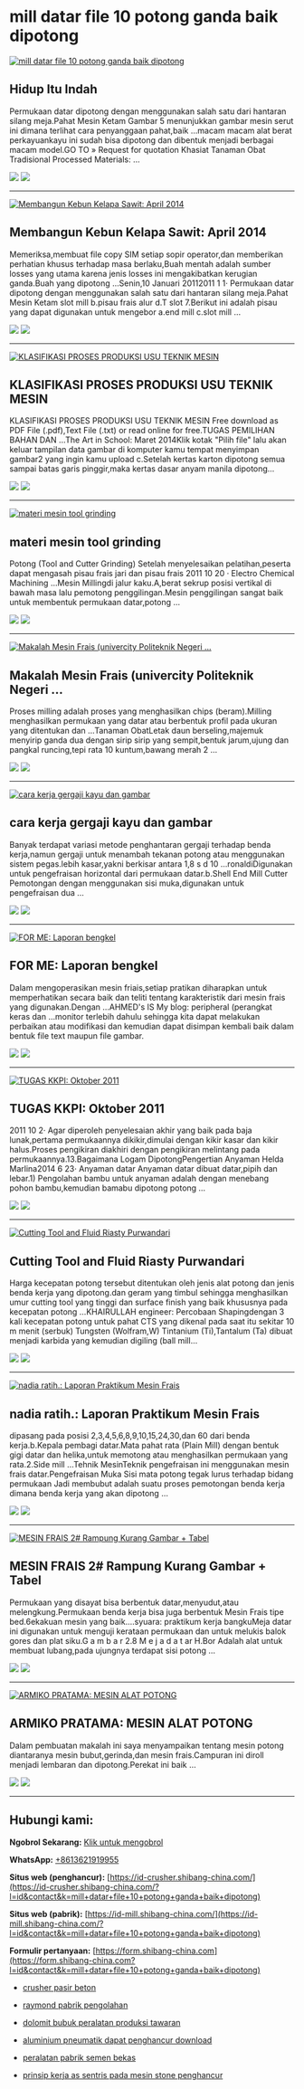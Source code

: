 # mill datar file 10 potong ganda baik dipotong

<a href="https://swt.shibang-china.com/?l=id&img&k=mill+datar+file+10+potong+ganda+baik+dipotong" target="_blank">![mill datar file 10 potong ganda baik dipotong](http://static.shibang-china.com/all-800x300/856.jpg)</a>

## Hidup Itu Indah
Permukaan datar dipotong dengan menggunakan salah satu dari hantaran silang meja.Pahat Mesin Ketam Gambar 5 menunjukkan gambar mesin serut ini dimana terlihat cara penyanggaan pahat,baik …macam macam alat berat perkayuankayu ini sudah bisa dipotong dan dibentuk menjadi berbagai macam model.GO TO » Request for quotation Khasiat Tanaman Obat Tradisional Processed Materials: …


<a href="https://whatsapp.shibangsoft.com/WhatsApp.php" target="_blank" title="WhatsApp">![](http://static.shibang-china.com/icon/whatsapp.png)</a> <a href="https://swt.shibang-china.com/?l=id&icon&k=mill+datar+file+10+potong+ganda+baik+dipotong" target="_blank">![](http://static.shibang-china.com/icon/chat-id.png)</a>

---

<a href="https://swt.shibang-china.com/?l=id&img&k=mill+datar+file+10+potong+ganda+baik+dipotong" target="_blank">![Membangun Kebun Kelapa Sawit: April 2014](http://static.shibang-china.com/all-800x300/462.jpg)</a>

## Membangun Kebun Kelapa Sawit: April 2014
Memeriksa,membuat file copy SIM setiap sopir operator,dan memberikan perhatian khusus terhadap masa berlaku,Buah mentah adalah sumber losses yang utama karena jenis losses ini mengakibatkan kerugian ganda.Buah yang dipotong …Senin,10 Januari 20112011 1 1· Permukaan datar dipotong dengan menggunakan salah satu dari hantaran silang meja.Pahat Mesin Ketam slot mill b.pisau frais alur d.T slot 7.Berikut ini adalah pisau yang dapat digunakan untuk mengebor a.end mill c.slot mill …


<a href="https://whatsapp.shibangsoft.com/WhatsApp.php" target="_blank" title="WhatsApp">![](http://static.shibang-china.com/icon/whatsapp.png)</a> <a href="https://swt.shibang-china.com/?l=id&icon&k=mill+datar+file+10+potong+ganda+baik+dipotong" target="_blank">![](http://static.shibang-china.com/icon/chat-id.png)</a>

---

<a href="https://swt.shibang-china.com/?l=id&img&k=mill+datar+file+10+potong+ganda+baik+dipotong" target="_blank">![KLASIFIKASI PROSES PRODUKSI USU TEKNIK MESIN](http://static.shibang-china.com/all-800x300/1462.jpg)</a>

## KLASIFIKASI PROSES PRODUKSI USU TEKNIK MESIN
KLASIFIKASI PROSES PRODUKSI USU TEKNIK MESIN Free download as PDF File (.pdf),Text File (.txt) or read online for free.TUGAS PEMILIHAN BAHAN DAN …The Art in School: Maret 2014Klik kotak "Pilih file" lalu akan keluar tampilan data gambar di komputer kamu tempat menyimpan gambar2 yang ingin kamu upload c.Setelah kertas karton dipotong semua sampai batas garis pinggir,maka kertas dasar anyam manila dipotong…


<a href="https://whatsapp.shibangsoft.com/WhatsApp.php" target="_blank" title="WhatsApp">![](http://static.shibang-china.com/icon/whatsapp.png)</a> <a href="https://swt.shibang-china.com/?l=id&icon&k=mill+datar+file+10+potong+ganda+baik+dipotong" target="_blank">![](http://static.shibang-china.com/icon/chat-id.png)</a>

---

<a href="https://swt.shibang-china.com/?l=id&img&k=mill+datar+file+10+potong+ganda+baik+dipotong" target="_blank">![materi mesin tool grinding](http://static.shibang-china.com/all-800x300/243.jpg)</a>

## materi mesin tool grinding
Potong (Tool and Cutter Grinding) Setelah menyelesaikan pelatihan,peserta dapat mengasah pisau frais jari dan pisau frais 2011 10 20 · Electro Chemical Machining …Mesin Millingdi jalur kaku.A,berat sekrup posisi vertikal di bawah masa lalu pemotong penggilingan.Mesin penggilingan sangat baik untuk membentuk permukaan datar,potong …


<a href="https://whatsapp.shibangsoft.com/WhatsApp.php" target="_blank" title="WhatsApp">![](http://static.shibang-china.com/icon/whatsapp.png)</a> <a href="https://swt.shibang-china.com/?l=id&icon&k=mill+datar+file+10+potong+ganda+baik+dipotong" target="_blank">![](http://static.shibang-china.com/icon/chat-id.png)</a>

---

<a href="https://swt.shibang-china.com/?l=id&img&k=mill+datar+file+10+potong+ganda+baik+dipotong" target="_blank">![Makalah Mesin Frais (univercity Politeknik Negeri …](http://static.shibang-china.com/all-800x300/623.jpg)</a>

## Makalah Mesin Frais (univercity Politeknik Negeri …
Proses milling adalah proses yang menghasilkan chips (beram).Milling menghasilkan permukaan yang datar atau berbentuk profil pada ukuran yang ditentukan dan …Tanaman ObatLetak daun berseling,majemuk menyirip ganda dua dengan sirip sirip yang sempit,bentuk jarum,ujung dan pangkal runcing,tepi rata 10 kuntum,bawang merah 2 …


<a href="https://whatsapp.shibangsoft.com/WhatsApp.php" target="_blank" title="WhatsApp">![](http://static.shibang-china.com/icon/whatsapp.png)</a> <a href="https://swt.shibang-china.com/?l=id&icon&k=mill+datar+file+10+potong+ganda+baik+dipotong" target="_blank">![](http://static.shibang-china.com/icon/chat-id.png)</a>

---

<a href="https://swt.shibang-china.com/?l=id&img&k=mill+datar+file+10+potong+ganda+baik+dipotong" target="_blank">![cara kerja gergaji kayu dan gambar](http://static.shibang-china.com/all-800x300/326.jpg)</a>

## cara kerja gergaji kayu dan gambar
Banyak terdapat variasi metode penghantaran gergaji terhadap benda kerja,namun gergaji untuk menambah tekanan potong atau menggunakan sistem pegas.lebih kasar,yakni berkisar antara 1,8 s d 10 …ronaldiDigunakan untuk pengefraisan horizontal dari permukaan datar.b.Shell End Mill Cutter Pemotongan dengan menggunakan sisi muka,digunakan untuk pengefraisan dua …


<a href="https://whatsapp.shibangsoft.com/WhatsApp.php" target="_blank" title="WhatsApp">![](http://static.shibang-china.com/icon/whatsapp.png)</a> <a href="https://swt.shibang-china.com/?l=id&icon&k=mill+datar+file+10+potong+ganda+baik+dipotong" target="_blank">![](http://static.shibang-china.com/icon/chat-id.png)</a>

---

<a href="https://swt.shibang-china.com/?l=id&img&k=mill+datar+file+10+potong+ganda+baik+dipotong" target="_blank">![FOR ME: Laporan bengkel](http://static.shibang-china.com/all-800x300/1292.jpg)</a>

## FOR ME: Laporan bengkel
Dalam mengoperasikan mesin friais,setiap pratikan diharapkan untuk memperhatikan secara baik dan teliti tentang karakteristik dari mesin frais yang digunakan.Dengan …AHMED's IS My blog: peripheral (perangkat keras dan …monitor terlebih dahulu sehingga kita dapat melakukan perbaikan atau modifikasi dan kemudian dapat disimpan kembali baik dalam bentuk file text maupun file gambar.


<a href="https://whatsapp.shibangsoft.com/WhatsApp.php" target="_blank" title="WhatsApp">![](http://static.shibang-china.com/icon/whatsapp.png)</a> <a href="https://swt.shibang-china.com/?l=id&icon&k=mill+datar+file+10+potong+ganda+baik+dipotong" target="_blank">![](http://static.shibang-china.com/icon/chat-id.png)</a>

---

<a href="https://swt.shibang-china.com/?l=id&img&k=mill+datar+file+10+potong+ganda+baik+dipotong" target="_blank">![TUGAS KKPI: Oktober 2011](http://static.shibang-china.com/all-800x300/546.jpg)</a>

## TUGAS KKPI: Oktober 2011
2011 10 2· Agar diperoleh penyelesaian akhir yang baik pada baja lunak,pertama permukaannya dikikir,dimulai dengan kikir kasar dan kikir halus.Proses pengikiran diakhiri dengan pengikiran melintang pada permukaannya.13.Bagaimana Logam DipotongPengertian Anyaman Helda Marlina2014 6 23· Anyaman datar Anyaman datar dibuat datar,pipih dan lebar.1) Pengolahan bambu untuk anyaman adalah dengan menebang pohon bambu,kemudian bamabu dipotong potong …


<a href="https://whatsapp.shibangsoft.com/WhatsApp.php" target="_blank" title="WhatsApp">![](http://static.shibang-china.com/icon/whatsapp.png)</a> <a href="https://swt.shibang-china.com/?l=id&icon&k=mill+datar+file+10+potong+ganda+baik+dipotong" target="_blank">![](http://static.shibang-china.com/icon/chat-id.png)</a>

---

<a href="https://swt.shibang-china.com/?l=id&img&k=mill+datar+file+10+potong+ganda+baik+dipotong" target="_blank">![Cutting Tool and Fluid Riasty Purwandari](http://static.shibang-china.com/all-800x300/250.jpg)</a>

## Cutting Tool and Fluid Riasty Purwandari
Harga kecepatan potong tersebut ditentukan oleh jenis alat potong dan jenis benda kerja yang dipotong.dan geram yang timbul sehingga menghasilkan umur cutting tool yang tinggi dan surface finish yang baik khususnya pada kecepatan potong …KHAIRULLAH engineer: Percobaan Shapingdengan 3 kali kecepatan potong untuk pahat CTS yang dikenal pada saat itu sekitar 10 m menit (serbuk) Tungsten (Wolfram,W) Tintanium (Ti),Tantalum (Ta) dibuat menjadi karbida yang kemudian digiling (ball mill…


<a href="https://whatsapp.shibangsoft.com/WhatsApp.php" target="_blank" title="WhatsApp">![](http://static.shibang-china.com/icon/whatsapp.png)</a> <a href="https://swt.shibang-china.com/?l=id&icon&k=mill+datar+file+10+potong+ganda+baik+dipotong" target="_blank">![](http://static.shibang-china.com/icon/chat-id.png)</a>

---

<a href="https://swt.shibang-china.com/?l=id&img&k=mill+datar+file+10+potong+ganda+baik+dipotong" target="_blank">![nadia ratih.: Laporan Praktikum Mesin Frais](http://static.shibang-china.com/all-800x300/502.jpg)</a>

## nadia ratih.: Laporan Praktikum Mesin Frais
dipasang pada posisi 2,3,4,5,6,8,9,10,15,24,30,dan 60 dari benda kerja.b.Kepala pembagi datar.Mata pahat rata (Plain Mill) dengan bentuk gigi datar dan helika,untuk memotong atau menghasilkan permukaan yang rata.2.Side mill …Tehnik MesinTeknik pengefraisan ini menggunakan mesin frais datar.Pengefraisan Muka Sisi mata potong tegak lurus terhadap bidang permukaan Jadi membubut adalah suatu proses pemotongan benda kerja dimana benda kerja yang akan dipotong …


<a href="https://whatsapp.shibangsoft.com/WhatsApp.php" target="_blank" title="WhatsApp">![](http://static.shibang-china.com/icon/whatsapp.png)</a> <a href="https://swt.shibang-china.com/?l=id&icon&k=mill+datar+file+10+potong+ganda+baik+dipotong" target="_blank">![](http://static.shibang-china.com/icon/chat-id.png)</a>

---

<a href="https://swt.shibang-china.com/?l=id&img&k=mill+datar+file+10+potong+ganda+baik+dipotong" target="_blank">![MESIN FRAIS 2# Rampung Kurang Gambar + Tabel](http://static.shibang-china.com/all-800x300/795.jpg)</a>

## MESIN FRAIS 2# Rampung Kurang Gambar + Tabel
Permukaan yang disayat bisa berbentuk datar,menyudut,atau melengkung.Permukaan benda kerja bisa juga berbentuk Mesin Frais tipe bed.6ekakuan mesin yang baik.…syuara: praktikum kerja bangkuMeja datar ini digunakan untuk menguji kerataan permukaan dan untuk melukis balok gores dan plat siku.G a m b a r 2.8 M e j a d a t ar H.Bor Adalah alat untuk membuat lubang,pada ujungnya terdapat sisi potong …


<a href="https://whatsapp.shibangsoft.com/WhatsApp.php" target="_blank" title="WhatsApp">![](http://static.shibang-china.com/icon/whatsapp.png)</a> <a href="https://swt.shibang-china.com/?l=id&icon&k=mill+datar+file+10+potong+ganda+baik+dipotong" target="_blank">![](http://static.shibang-china.com/icon/chat-id.png)</a>

---

<a href="https://swt.shibang-china.com/?l=id&img&k=mill+datar+file+10+potong+ganda+baik+dipotong" target="_blank">![ARMIKO PRATAMA: MESIN ALAT POTONG](http://static.shibang-china.com/all-800x300/103.jpg)</a>

## ARMIKO PRATAMA: MESIN ALAT POTONG
Dalam pembuatan makalah ini saya menyampaikan tentang mesin potong diantaranya mesin bubut,gerinda,dan mesin frais.Campuran ini diroll menjadi lembaran dan dipotong.Perekat ini baik …

<a href="https://whatsapp.shibangsoft.com/WhatsApp.php" target="_blank" title="WhatsApp">![](http://static.shibang-china.com/icon/whatsapp.png)</a> <a href="https://swt.shibang-china.com/?l=id&icon&k=mill+datar+file+10+potong+ganda+baik+dipotong" target="_blank">![](http://static.shibang-china.com/icon/chat-id.png)</a>

---
## Hubungi kami:

**Ngobrol Sekarang:** [Klik untuk mengobrol](https://swt.shibang-china.com?l=id&contact&k=mill+datar+file+10+potong+ganda+baik+dipotong)

**WhatsApp:**  [+8613621919955](https://whatsapp.shibangsoft.com/WhatsApp.php)

**Situs web (penghancur):** [https://id-crusher.shibang-china.com/](https://id-crusher.shibang-china.com/?l=id&contact&k=mill+datar+file+10+potong+ganda+baik+dipotong)

**Situs web (pabrik):** [https://id-mill.shibang-china.com/](https://id-mill.shibang-china.com/?l=id&contact&k=mill+datar+file+10+potong+ganda+baik+dipotong)

**Formulir pertanyaan:** [https://form.shibang-china.com](https://form.shibang-china.com?l=id&contact&k=mill+datar+file+10+potong+ganda+baik+dipotong)

* [crusher pasir beton](../19/crusher%20pasir%20beton.md)

* [raymond pabrik pengolahan](../29/raymond%20pabrik%20pengolahan.md)

* [dolomit bubuk peralatan produksi tawaran](../23/dolomit%20bubuk%20peralatan%20produksi%20tawaran.md)

* [aluminium pneumatik dapat penghancur download](../27/aluminium%20pneumatik%20dapat%20penghancur%20download.md)

* [peralatan pabrik semen bekas](../24/peralatan%20pabrik%20semen%20bekas.md)

* [prinsip kerja as sentris pada mesin stone penghancur](../25/prinsip%20kerja%20as%20sentris%20pada%20mesin%20stone%20penghancur.md)